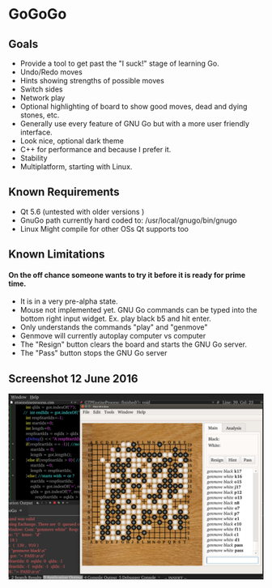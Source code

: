 # GoGoGo

## Goals
* Provide a tool to get past the "I suck!" stage of learning Go.
* Undo/Redo moves
* Hints showing strengths of possible moves
* Switch sides
* Network play
* Optional highlighting of board to show good moves, dead and dying stones, etc.
* Generally use every feature of GNU Go but with a more user friendly interface.
* Look nice, optional dark theme
* C++ for performance and because I prefer it.
* Stability 
* Multiplatform, starting with Linux.

## Known Requirements
* Qt 5.6 (untested with older versions )
* GnuGo path currently hard coded to: /usr/local/gnugo/bin/gnugo
* Linux Might compile for other OSs Qt supports too

## Known Limitations 
#### On the off chance someone wants to try it before it is ready for prime time.
* It is in a very pre-alpha state.
* Mouse not implemented yet. GNU Go commands can be typed into the bottom right input widget. Ex. play black b5 and hit enter.
* Only understands the commands "play" and "genmove"
* Genmove will currently autoplay computer vs computer
* The "Resign" button clears the board and starts the GNU Go server.
* The "Pass" button stops the GNU Go server

## Screenshot 12 June 2016
![GoGoGo Screenshot 12 June 2016](/screenshots/GoGoGo_12Jun2016.png)
